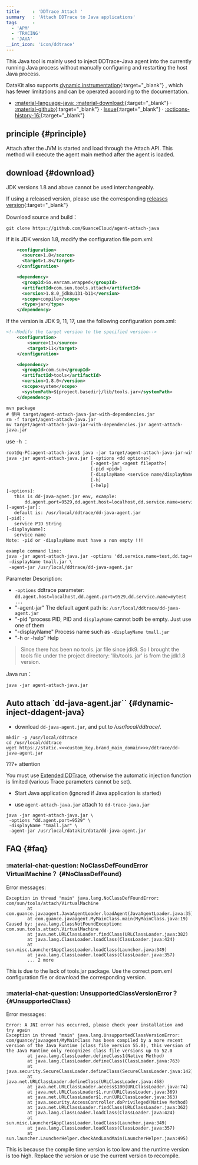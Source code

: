 ```yaml
---
title     : 'DDTrace Attach '
summary   : 'Attach DDTrace to Java applications'
tags      :
  - 'APM'
  - 'TRACING'
  - 'JAVA'
__int_icon: 'icon/ddtrace'
---
```


This Java tool is mainly used to inject DDTrace-Java agent into the currently running Java process without manually configuring and restarting the host Java process.

DataKit also supports [dynamic instrumentation](../datakit/datakit-install/#apm-instrumentation){:target="_blank"} , which has fewer limitations and can be operated according to the documentation.

<!-- markdownlint-disable MD046 MD030 -->
<div class="grid cards" markdown>

-   [:material-language-java: :material-download:](https://static.<<<custom_key.brand_main_domain>>>/ddtrace/agent-attach-java.jar){:target="_blank"} ·
    [:material-github:](https://github.com/GuanceCloud/agent-attach-java){:target="_blank"} ·
    [Issue](https://github.com/GuanceCloud/agent-attach-java/issues/new){:target="_blank"} ·
    [:octicons-history-16:](https://github.com/GuanceCloud/agent-attach-java/releases){:target="_blank"}

</div>
<!-- markdownlint-enable MD046 MD030-->

## principle {#principle}

Attach after the JVM is started and load through the Attach API. This method will execute the agent main method after the agent is loaded.

## download {#download}

JDK versions 1.8 and above cannot be used interchangeably.

If using a released version, please use the corresponding [releases version](https://github.com/GuanceCloud/agent-attach-java/releases){:target="_blank"}

Download source and build：

```shell
git clone https://github.com/GuanceCloud/agent-attach-java
```

If it is JDK version 1.8, modify the configuration file pom.xml:

```xml
    <configuration>
      <source>1.8</source>
      <target>1.8</target>
    </configuration>

    <dependency>
      <groupId>io.earcam.wrapped</groupId>
      <artifactId>com.sun.tools.attach</artifactId>
      <version>1.8.0_jdk8u131-b11</version>
      <scope>compile</scope>
      <type>jar</type>
    </dependency>
```

If the version is JDK 9, 11, 17, use the following configuration pom.xml:

```xml
<!--Modify the target version to the specified version-->
    <configuration>
        <source>11</source>
        <target>11</target>
    </configuration>

    <dependency>
      <groupId>com.sun</groupId>
      <artifactId>tools</artifactId>
      <version>1.8.0</version>
      <scope>system</scope>
      <systemPath>${project.basedir}/lib/tools.jar</systemPath>
    </dependency>
```

```shell
mvn package
# 使用 target/agent-attach-java-jar-with-dependencies.jar
rm -f target/agent-attach-java.jar
mv target/agent-attach-java-jar-with-dependencies.jar agent-attach-java.jar
```

use -h ：

```txt
root@q-PC:agent-attach-java$ java -jar target/agent-attach-java-jar-with-dependencies.jar -h
java -jar agent-attach-java.jar [-options <dd options>]
                                [-agent-jar <agent filepath>]
                                [-pid <pid>]
                                [-displayName <service name/displayName>]
                                [-h]
                                [-help]
[-options]:
   this is dd-java-agnet.jar env, example:
       dd.agent.port=9529,dd.agent.host=localhost,dd.service.name=serviceName,...
[-agent-jar]:
   default is: /usr/local/ddtrace/dd-java-agent.jar
[-pid]:
   service PID String
[-displayName]:
   service name
Note: -pid or -displayName must have a non empty !!!

example command line:
java -jar agent-attach-java.jar -options 'dd.service.name=test,dd.tag=v1'\
 -displayName tmall.jar \
 -agent-jar /usr/local/ddtrace/dd-java-agent.jar
```

Parameter Description:

- `-options` ddtrace parameter: `dd.agent.host=localhost,dd.agent.port=9529,dd.service.name=mytest ...`
- "-agent-jar" The default agent path is: `/usr/local/ddtrace/dd-java-agent.jar`
- "-pid "process PID, PID and `displayName` cannot both be empty. Just use one of them
- "-displayName" Process name such as `-displayName tmall.jar`
- "-h or -help" Help

> Since there has been no tools. jar file since jdk9. So I brought the tools file under the project directory: 'lib/tools. jar' is from the jdk1.8 version.

Java run：

```shell
java -jar agent-attach-java.jar
```

## Auto attach `dd-java-agent.jar`` {#dynamic-inject-ddagent-java}

- download `dd-java-agent.jar`, and put to */usr/local/ddtrace/*.

```shell
mkdir -p /usr/local/ddtrace
cd /usr/local/ddtrace
wget https://static.<<<custom_key.brand_main_domain>>>/ddtrace/dd-java-agent.jar
```

???+ attention

You must use [Extended DDTrace](ddtrace-ext-java.md), otherwise the automatic injection function is limited (various Trace parameters cannot be set).

- Start Java application (ignored if Java application is started)

- use `agent-attach-java.jar` attach to `dd-trace-java.jar`

```shell
java -jar agent-attach-java.jar \
 -options "dd.agent.port=9529" \
 -displayName "tmall.jar" \
 -agent-jar /usr/local/datakit/data/dd-java-agent.jar
```


## FAQ {#faq}

<!-- markdownlint-disable MD013 -->
### :material-chat-question: NoClassDefFoundError VirtualMachine？ {#NoClassDefFound}
<!-- markdownlint-enable -->

Error messages:

```text
Exception in thread "main" java.lang.NoClassDefFoundError: com/sun/tools/attach/VirtualMachine
        at com.guance.javaagent.JavaAgentLoader.loadAgent(JavaAgentLoader.java:35)
        at com.guance.javaagent.MyMainClass.main(MyMainClass.java:19)
Caused by: java.lang.ClassNotFoundException: com.sun.tools.attach.VirtualMachine
        at java.net.URLClassLoader.findClass(URLClassLoader.java:382)
        at java.lang.ClassLoader.loadClass(ClassLoader.java:424)
        at sun.misc.Launcher$AppClassLoader.loadClass(Launcher.java:349)
        at java.lang.ClassLoader.loadClass(ClassLoader.java:357)
        ... 2 more
```

This is due to the lack of tools.jar package. Use the correct pom.xml configuration file or download the corresponding version.


<!-- markdownlint-disable MD013 -->
### :material-chat-question: UnsupportedClassVersionError？ {#UnsupportedClass}
<!-- markdownlint-enable -->

Error messages:

```text
Error: A JNI error has occurred, please check your installation and try again
Exception in thread "main" java.lang.UnsupportedClassVersionError: com/guance/javaagent/MyMainClass has been compiled by a more recent version of the Java Runtime (class file version 55.0), this version of the Java Runtime only recognizes class file versions up to 52.0
        at java.lang.ClassLoader.defineClass1(Native Method)
        at java.lang.ClassLoader.defineClass(ClassLoader.java:763)
        at java.security.SecureClassLoader.defineClass(SecureClassLoader.java:142)
        at java.net.URLClassLoader.defineClass(URLClassLoader.java:468)
        at java.net.URLClassLoader.access$100(URLClassLoader.java:74)
        at java.net.URLClassLoader$1.run(URLClassLoader.java:369)
        at java.net.URLClassLoader$1.run(URLClassLoader.java:363)
        at java.security.AccessController.doPrivileged(Native Method)
        at java.net.URLClassLoader.findClass(URLClassLoader.java:362)
        at java.lang.ClassLoader.loadClass(ClassLoader.java:424)
        at sun.misc.Launcher$AppClassLoader.loadClass(Launcher.java:349)
        at java.lang.ClassLoader.loadClass(ClassLoader.java:357)
        at sun.launcher.LauncherHelper.checkAndLoadMain(LauncherHelper.java:495)
```

This is because the compile time version is too low and the runtime version is too high.
Replace the version or use the current version to recompile.
